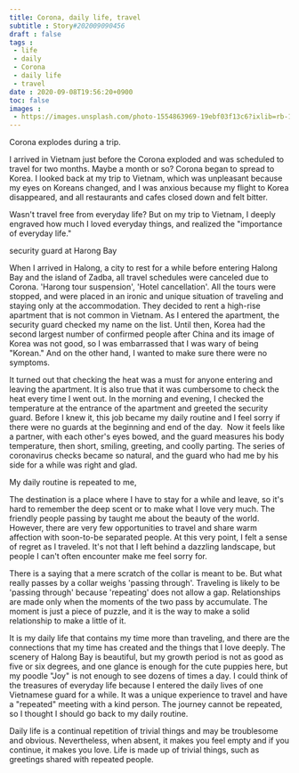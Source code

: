 ```yaml
---
title: Corona, daily life, travel
subtitle : Story#202009090456
draft : false
tags :
 - life
 - daily
 - Corona
 - daily life
 - travel
date : 2020-09-08T19:56:20+0900
toc: false
images : 
 - https://images.unsplash.com/photo-1554863969-19ebf03f13c6?ixlib=rb-1.2.1&q=80&fm=jpg&crop=entropy&cs=tinysrgb&w=1080&fit=max&ixid=eyJhcHBfaWQiOjE1NTU0OX0
---
```


Corona explodes during a trip.  

I arrived in Vietnam just before the Corona exploded and was scheduled to travel for two months. Maybe a month or so? Corona began to spread to Korea. I looked back at my trip to Vietnam, which was unpleasant because my eyes on Koreans changed, and I was anxious because my flight to Korea disappeared, and all restaurants and cafes closed down and felt bitter.  

Wasn't travel free from everyday life? But on my trip to Vietnam, I deeply engraved how much I loved everyday things, and realized the "importance of everyday life."  

security guard at Harong Bay  

When I arrived in Halong, a city to rest for a while before entering Halong Bay and the island of Zadba, all travel schedules were canceled due to Corona. 'Harong tour suspension', 'Hotel cancellation'. All the tours were stopped, and were placed in an ironic and unique situation of traveling and staying only at the accommodation. They decided to rent a high-rise apartment that is not common in Vietnam. As I entered the apartment, the security guard checked my name on the list. Until then, Korea had the second largest number of confirmed people after China and its image of Korea was not good, so I was embarrassed that I was wary of being "Korean." And on the other hand, I wanted to make sure there were no symptoms.  

It turned out that checking the heat was a must for anyone entering and leaving the apartment. It is also true that it was cumbersome to check the heat every time I went out. In the morning and evening, I checked the temperature at the entrance of the apartment and greeted the security guard. Before I knew it, this job became my daily routine and I feel sorry if there were no guards at the beginning and end of the day.  Now it feels like a partner, with each other's eyes bowed, and the guard measures his body temperature, then short, smiling, greeting, and coolly parting. The series of coronavirus checks became so natural, and the guard who had me by his side for a while was right and glad.  

My daily routine is repeated to me,  

The destination is a place where I have to stay for a while and leave, so it's hard to remember the deep scent or to make what I love very much. The friendly people passing by taught me about the beauty of the world. However, there are very few opportunities to travel and share warm affection with soon-to-be separated people. At this very point, I felt a sense of regret as I traveled. It's not that I left behind a dazzling landscape, but people I can't often encounter make me feel sorry for.  

There is a saying that a mere scratch of the collar is meant to be. But what really passes by a collar weighs 'passing through'. Traveling is likely to be 'passing through' because 'repeating' does not allow a gap. Relationships are made only when the moments of the two pass by accumulate. The moment is just a piece of puzzle, and it is the way to make a solid relationship to make a little of it.  

It is my daily life that contains my time more than traveling, and there are the connections that my time has created and the things that I love deeply. The scenery of Halong Bay is beautiful, but my growth period is not as good as five or six degrees, and one glance is enough for the cute puppies here, but my poodle "Joy" is not enough to see dozens of times a day. I could think of the treasures of everyday life because I entered the daily lives of one Vietnamese guard for a while. It was a unique experience to travel and have a "repeated" meeting with a kind person. The journey cannot be repeated, so I thought I should go back to my daily routine.  

Daily life is a continual repetition of trivial things and may be troublesome and obvious. Nevertheless, when absent, it makes you feel empty and if you continue, it makes you love. Life is made up of trivial things, such as greetings shared with repeated people.  


